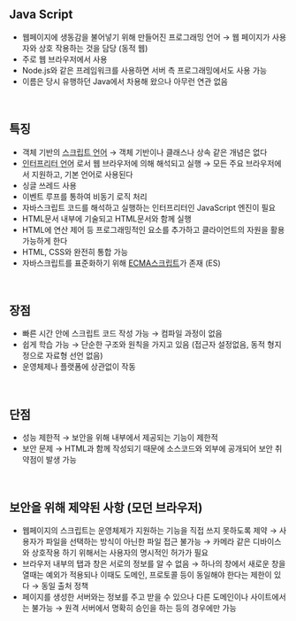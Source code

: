 <!-- --- --><!-- title: 개요 --><!-- updated: 2022-12-28 06:38:36Z --><!-- created: 2022-12-26 06:11:19Z --><!-- latitude: 37.44491680 --><!-- longitude: 127.13886840 --><!-- altitude: 0.0000 --><!-- --- -->## Java Script- 웹페이지에 생동감을 불어넣기 위해 만들어진 프로그래밍 언어 → 	웹 페이지가 사용자와 상호 작용하는 것을 담당 (동적 웹)- 주로 웹 브라우저에서 사용- Node.js와 같은 프레임워크를 사용하면 서버 측 프로그래밍에서도 사용 가능- 이름은 당시 유행하던 Java에서 차용해 왔으나 아무런 연관 없음<br>## 특징- 객체 기반의 <abbr title="컴파일 없이 실행되는 언어">스크립트 언어</abbr>   → 객체 기반이나 클래스나 상속 같은 개념은 없다- <abbr title="기계어 변환 과정이 없는 언어">인터프리터 언어</abbr> 로서 웹 브라우저에 의해 해석되고 실행  → 모든 주요 브라우저에서 지원하고, 기본 언어로 사용된다- 싱글 쓰레드 사용- 이벤트 루프를 통하여 비동기 로직 처리- 자바스크립트 코드를 해석하고 실행하는 인터프리터인 JavaScript 엔진이 필요- HTML문서 내부에 기술되고 HTML문서와 함께 실행- HTML에 연산 제어 등 프로그래밍적인 요소를 추가하고 클라이언트의 자원을 활용 가능하게 한다- HTML, CSS와 완전히 통합 가능- 자바스크립트를 표준화하기 위해 [ECMA스크립트](https://ko.wikipedia.org/wiki/ECMA%EC%8A%A4%ED%81%AC%EB%A6%BD%ED%8A%B8)가 존재 (ES)<br>## 장점- 빠른 시간 안에 스크립트 코드 작성 가능 → 컴파일 과정이 없음- 쉽게 학습 가능  → 단순한 구조와 원칙을 가지고 있음 (접근자 설정없음, 동적 형지정으로 자료형 선언 없음)- 운영체제나 플랫폼에 상관없이 작동<br>## 단점- 성능 제한적  → 보안을 위해 내부에서 제공되는 기능이 제한적- 보안 문제 → HTML과 함께 작성되기 때문에 소스코드와 외부에 공개되어 보안 취약점이 발생 가능<br>## 보안을 위해 제약된 사항 (모던 브라우저)- 웹페이지의 스크립트는 운영체제가 지원하는 기능을 직접 쓰지 못하도록 제약 → 사용자가 파일을 선택하는 방식이 아닌한 파일 접근 불가능 → 카메라 같은 디바이스와 상호작용 하기 위해서는 사용자의 명시적인 허가가 필요- 브라우저 내부의 탭과 창은 서로의 정보를 알 수 없음  → 하나의 창에서 새로운 창을 열때는 예외가 적용되나 이때도 도메인, 프로토콜 등이 동일해야 한다는 제한이 있다  → 동일 출처 정책- 페이지를 생성한 서버와는 정보를 주고 받을 수 있으나 다른 도메인이나 사이트에서는 불가능  → 원격 서버에서 명확히 승인을 하는 등의 경우에만 가능<br>